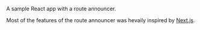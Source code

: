 A sample React app with a route announcer.

Most of the features of the route announcer was hevaily inspired by [Next.js](https://nextjs.org/blog/next-10-2#accessibility-improvements).